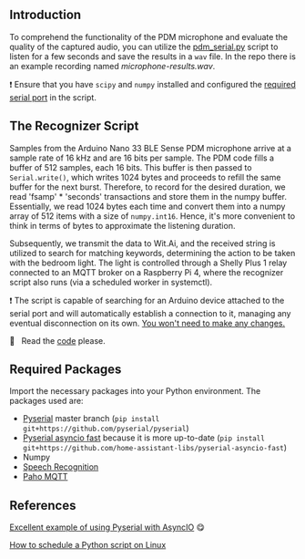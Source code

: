 ## Introduction

To comprehend the functionality of the PDM microphone and evaluate the quality of the captured audio, you can utilize the [pdm_serial.py](https://github.com/TIT8/BLE-sensor_PDM-microphone/blob/master/python_receiver/pdm_serial.py) script to listen for a few seconds and save the results in a `wav` file. In the repo there is an example recording named _microphone-results.wav_.

❗ Ensure that you have `scipy` and `numpy` installed and configured the [required serial port](https://github.com/TIT8/BLE-sensor_PDM-microphone/blob/390e56321a8d2af8cab012b177ed7ffe3d0852b2/python_receiver/pdm_serial.py#L21) in the script.

## The Recognizer Script

Samples from the Arduino Nano 33 BLE Sense PDM microphone arrive at a sample rate of 16 kHz and are 16 bits per sample. The PDM code fills a buffer of 512 samples, each 16 bits. This buffer is then passed to `Serial.write()`, which writes 1024 bytes and proceeds to refill the same buffer for the next burst. Therefore, to record for the desired duration, we read 'fsamp' * 'seconds' transactions and store them in the numpy buffer. Essentially, we read 1024 bytes each time and convert them into a numpy array of 512 items with a size of `numpy.int16`. Hence, it's more convenient to think in terms of bytes to approximate the listening duration.

Subsequently, we transmit the data to Wit.Ai, and the received string is utilized to search for matching keywords, determining the action to be taken with the bedroom light. The light is controlled through a Shelly Plus 1 relay connected to an MQTT broker on a Raspberry Pi 4, where the recognizer script also runs (via a scheduled worker in systemctl).

❗ The script is capable of searching for an Arduino device attached to the serial port and will automatically establish a connection to it, managing any eventual disconnection on its own. <ins>You won't need to make any changes<ins>.

:monocle_face: &nbsp; Read the [code](https://github.com/TIT8/BLE-sensor_PDM-microphone/blob/master/python_receiver/recognizer.py) please.

## Required Packages

Import the necessary packages into your Python environment. The packages used are:

* [Pyserial](https://github.com/pyserial/pyserial) master branch (`pip install git+https://github.com/pyserial/pyserial`)
* [Pyserial asyncio fast](https://github.com/home-assistant-libs/pyserial-asyncio-fast) because it is more up-to-date (`pip install git+https://github.com/home-assistant-libs/pyserial-asyncio-fast`)
* Numpy
* [Speech Recognition](https://pypi.org/project/SpeechRecognition/)
* [Paho MQTT](https://pypi.org/project/paho-mqtt/)

## References

[Excellent example of using Pyserial with AsyncIO](https://tinkering.xyz/async-serial/) :yum:

[How to schedule a Python script on Linux](https://medium.com/codex/setup-a-python-script-as-a-service-through-systemctl-systemd-f0cc55a42267)
